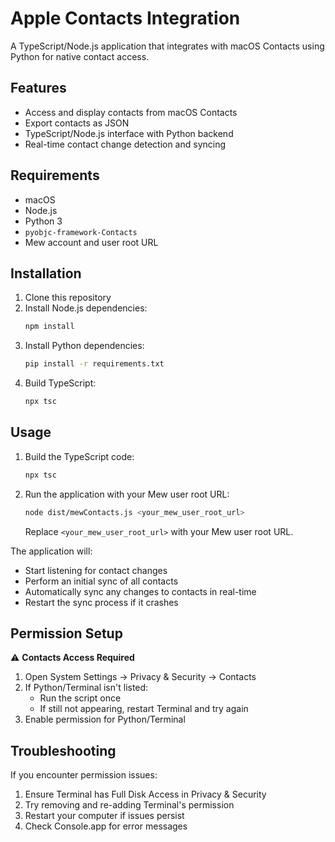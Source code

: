 # Apple Contacts Integration

A TypeScript/Node.js application that integrates with macOS Contacts using Python for native contact access.

## Features

* Access and display contacts from macOS Contacts
* Export contacts as JSON
* TypeScript/Node.js interface with Python backend
* Real-time contact change detection and syncing

## Requirements

* macOS
* Node.js
* Python 3
* `pyobjc-framework-Contacts`
* Mew account and user root URL

## Installation

1. Clone this repository
2. Install Node.js dependencies:
   ```bash
   npm install
   ```
3. Install Python dependencies:
   ```bash
   pip install -r requirements.txt
   ```
4. Build TypeScript:
   ```bash
   npx tsc
   ```

## Usage

1. Build the TypeScript code:
   ```bash
   npx tsc
   ```
2. Run the application with your Mew user root URL:
   ```bash
   node dist/mewContacts.js <your_mew_user_root_url>
   ```
   Replace `<your_mew_user_root_url>` with your Mew user root URL.

The application will:
- Start listening for contact changes
- Perform an initial sync of all contacts
- Automatically sync any changes to contacts in real-time
- Restart the sync process if it crashes

## Permission Setup

⚠️ **Contacts Access Required**

1. Open System Settings → Privacy & Security → Contacts
2. If Python/Terminal isn't listed:
   - Run the script once
   - If still not appearing, restart Terminal and try again
3. Enable permission for Python/Terminal

## Troubleshooting

If you encounter permission issues:
1. Ensure Terminal has Full Disk Access in Privacy & Security
2. Try removing and re-adding Terminal's permission
3. Restart your computer if issues persist
4. Check Console.app for error messages 